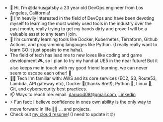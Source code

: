 - 👋 Hi, I’m @dariusgatsby a 23 year old DevOps engineer from Los Angeles, California!
- 🤔 I'm heavily interested in the field of DevOps and have been devoting myself to learning the most widely used tools in the industry over the past month, really trying to get my hands dirty and prove I will be a valuable asset to any team I join.
- 🌱 I’m currently learning tools like Docker, Kubernetes, Terraform, Github Actions, and programming langauges like Python. (I really really want to learn GO it just speaks to me haha).
- The field of tech has lead me to new loves like coding and game development 🎮, so I plan to try my hand at UE5 in the near future! But it also keeps me in touch with my good friend learning, we can never seem to escape each other! 💌
- 👨‍💻 Tech I'm familiar with: AWS and its core services (EC2, S3, Route53, Lambda, API gateway etc), Docker 🐳(thanks Bret!), Python 🐍, Linux 🐧, Git, and cybersecurity best practices.
- 📫 Ways to reach me: email: [dariusid08@gmail.com](dariusid08@gmail.com), [Linkedin](https://www.linkedin.com/in/darius-daugherty/) 
- ⚡ Fun fact: I believe confidence in ones own ability is the only way to move forward in life 🧘‍♂️ ... and projects.
- Check out [my cloud resume](https://dariuscloudresume.com)! (I need to update it 🤓)
<!---
dariusgatsby/dariusgatsby is a ✨ special ✨ repository because its `README.md` (this file) appears on your GitHub profile.
You can click the Preview link to take a look at your changes.
--->
